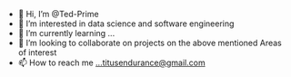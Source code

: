 - 👋 Hi, I’m @Ted-Prime
- 👀 I’m interested in data science and software engineering
- 🌱 I’m currently learning ...
- 💞️ I’m looking to collaborate on projects on the above mentioned 
     Areas of interest
- 📫 How to reach me ...titusendurance@gmail.com

<!---
Ted-Prime/Ted-Prime is a ✨ special ✨ repository because its `README.md` (this file) appears on your GitHub profile.
You can click the Preview link to take a look at your changes.
--->
